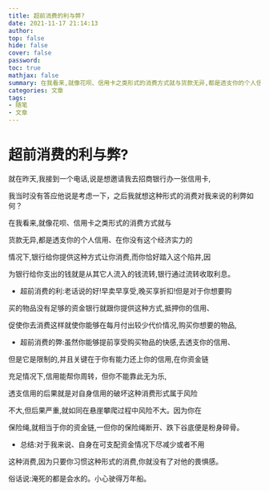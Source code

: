 ```yaml
---
title: 超前消费的利与弊?
date: 2021-11-17 21:14:13
author:
top: false
hide: false
cover: false
password:
toc: true
mathjax: false
summary: 在我看来,就像花呗、信用卡之类形式的消费方式就与货款无异,都是透支你的个人信用
categories: 文章
tags:
- 随笔
- 文章
---
```

# 超前消费的利与弊?

就在昨天,我接到一个电话,说是想邀请我去招商银行办一张信用卡,

我当时没有答应他说是考虑一下，之后我就想这种形式的消费对我来说的利弊如何？

在我看来,就像花呗、信用卡之类形式的消费方式就与

货款无异,都是透支你的个人信用、在你没有这个经济实力的

情况下,银行给你提供这种方式让你消费,而你恰好踏入这个陷井,因

为银行给你支出的钱就是从其它人流入的钱流转,银行通过流转收取利息。

- 超前消费的利:老话说的好!早卖早享受,晚买享折扣!但是对于你想要购

买的物品没有足够的资金银行就跟你提供这种方式,抵押你的信用、

促使你去消费这样就使你能够在每月付出较少代价情况,购买你想要的物品,

- 超前消费的弊:虽然你能够提前享受购买物品的快感,去透支你的信用、

但是它是限制的,并且关键在于你有能力还上你的信用,在你资金链

充足情况下,信用能帮你周转，但你不能靠此无为乐,

透支信用的后果就是对自身信用的破坏这种消费形式属于风险

不大,但后果严重,就如同在悬崖攀爬过程中风险不大。因为你在

保险绳,就相当于你的资金链,一但你的保险绳断开、跌下谷底便是粉身碎骨。

- 总结:对于我来说、自身在可支配资金情况下尽减少或者不用

这种消费,因为只要你习惯这种形式的消费,你就没有了对他的畏惧感。

俗话说:淹死的都是会水的。小心驶得万年船。